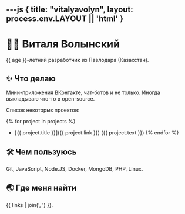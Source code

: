 ---js
{
  title: "vitalyavolyn",
  layout: process.env.LAYOUT || 'html'
}
---

# :red_haired_man: Виталя Волынский

{{ age }}-летний разработчик из Павлодара (Казахстан).

## :sparkles: Что делаю

Мини-приложения ВКонтакте, чат-ботов и не только. Иногда выкладываю что-то в open-source.

Список некоторых проектов:

{% for project in projects %}
  - [{{ project.title }}]({{ project.link }}) ({{ project.text }})
{% endfor %}

## :hammer_and_wrench: Чем пользуюсь

Git, JavaScript, Node.JS, Docker, MongoDB, PHP, Linux.

## :earth_asia: Где меня найти

{{ links | join(', ') }}.
